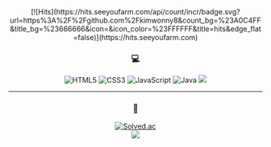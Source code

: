  <div align=center>
[![Hits](https://hits.seeyoufarm.com/api/count/incr/badge.svg?url=https%3A%2F%2Fgithub.com%2Fkimwonny8&count_bg=%23A0C4FF&title_bg=%23666666&icon=&icon_color=%23FFFFFF&title=hits&edge_flat=false)](https://hits.seeyoufarm.com)

### :computer:
![HTML5](https://img.shields.io/badge/html5-%23E34F26.svg?style=flat-square&logo=html5&logoColor=white)
![CSS3](https://img.shields.io/badge/css3-%231572B6.svg?style=flat-square&logo=css3&logoColor=white)
![JavaScript](https://img.shields.io/badge/javascript-F7DF1E.svg?style=flat-square&logo=javascript&logoColor=black)
![Java](https://img.shields.io/badge/java-%23ED8B00.svg?style=flat-square&logo=java&logoColor=white)
<img src="https://img.shields.io/badge/vue.js-4FC08D?style=flat-square&logo=vue.js&logoColor=white">

------------
### 🐣

[![Solved.ac](http://mazassumnida.wtf/api/v2/generate_badge?boj=good3234)](https://solved.ac/good3234)<br>
<img src="http://mazandi.herokuapp.com/api?handle=good3234&theme=warm"/>
</div>
<!--
**kimwonny8/kimwonny8** is a ✨ _special_ ✨ repository because its `README.md` (this file) appears on your GitHub profile.

Here are some ideas to get you started:

![Kotlin](https://img.shields.io/badge/kotlin-%230095D5.svg?style=flat-square&logo=kotlin&logoColor=white)

- 🔭 I’m currently working on ...
- 🌱 I’m currently learning ...
- 👯 I’m looking to collaborate on ...
- 🤔 I’m looking for help with ...
- 💬 Ask me about ...
- 📫 How to reach me: ...
- 😄 Pronouns: ...
- ⚡ Fun fact: ...
-->
